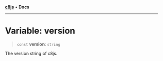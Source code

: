 [**c8js**](../README.md) • **Docs**

***

# Variable: version

> `const` **version**: `string`

The version string of c8js.
